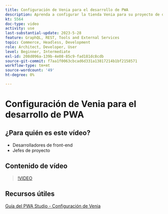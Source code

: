```yaml
---
title: Configuración de Venia para el desarrollo de PWA
description: Aprenda a configurar la tienda Venia para su proyecto de desarrollo de PWA.
kt: 5564
doc-type: video
activity: use
last-substantial-update: 2023-5-28
feature: GraphQL, REST, Tools and External Services
topic: Commerce, Headless, Development
role: Architect, Developer, User
level: Beginner, Intermediate
exl-id: 208d096a-139b-4e08-85c9-fad181dc8cdb
source-git-commit: f7aa1f0063cbcad6d331a13817214b1bf2158571
workflow-type: tm+mt
source-wordcount: '49'
ht-degree: 0%

---
```


# Configuración de Venia para el desarrollo de PWA

## ¿Para quién es este vídeo?

- Desarrolladores de front-end
- Jefes de proyecto

## Contenido de vídeo

>[!VIDEO](https://video.tv.adobe.com/v/35785?quality=12&learn=on)

## Recursos útiles

[Guía del PWA Studio - Configuración de Venia](https://developer.adobe.com/commerce/pwa-studio/tutorials/setup-storefront/)
